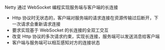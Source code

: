 Netty 通过 WebSocket 编程实现服务端与客户端的长连接

- Http 协议时无状态的，客户端对服务端的请求连接在资源传输过后断开，下一次请求会重新请求连接
- 要求实现基于 WebSocket 的长连接的全双工交互
- 改变 Http 协议的多次请求约束，实现长连接，服务端可以发送消息给客户端
- 客户端与服务端可以相互感知对方的连接状态